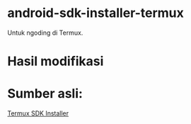 # android-sdk-installer-termux
Untuk ngoding di Termux.

# Hasil modifikasi
# Sumber asli: 
[Termux SDK Installer](https://github.com/Sohil876/termux-sdk-installer)
